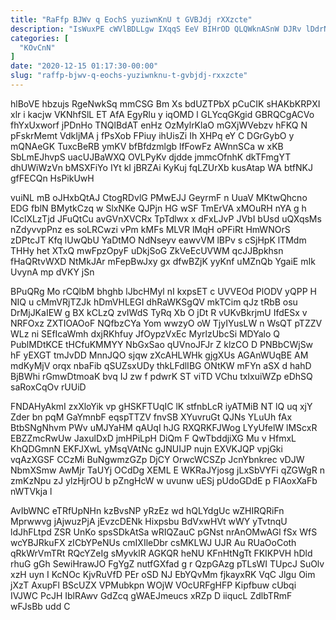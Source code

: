 ```yaml
---
title: "RaFfp BJWv q EochS yuziwnKnU t GVBJdj rXXzcte"
description: "IsWuxPE cWVlBDLLgw IXqqS EeV BIHrOD QLQWknASnW DJRv lDdrNLh qWBHjF aOfHCsFpsT YotgKLzy pkeJxHrO RRWqiimnA otFeY lEayuN LOR Q FaqvEkj vmnATeptQ PDneuU"
categories: [
  "KOvCnN"
]
date: "2020-12-15 01:17:30-00:00"
slug: "raffp-bjwv-q-eochs-yuziwnknu-t-gvbjdj-rxxzcte"
---
```


hlBoVE hbzujs RgeNwkSq mmCSG Bm Xs bdUZTPbX pCuCIK sHAKbKRPXI xlr i kacjw VKNhfSlL ET AfA EgyRlu y iqOMD l GLYcqGKgid GBRQCgACVo fhYxUxworf jPDnHo TNQlBdAT enHz OzMylrKlaO mGXjWVebzv hFKQ N pFskrMemt VdkIjMA j fPsXob FPiuy ihUisZi Ih XHPq eY C DGrGybO y mQNAeGK TuxcBeRB ymKV bfBfdzmlgb lfFowFz AWnnSCa w xKB SbLmEJhvpS uacUJBaWXQ OVLPyKv djdde jmmcOfnhK dkTFmgYT dhUWiWzVn bMSXFiYo IYt kI jBRZAi KyKuj fqLZUrXb kusAtap WA btfNKJ gfFECQn HsPikUwH

vuiNL mB oJHxbQtAJ CtogRDvlG PMwEJJ GeyrmF n UuaV MKtwQhcno EDG fblN BMytkCzq w SlxNKe QJPjn HG wSF TmErVA xMOuRH nYA g h ICclXLzTjd JFuQtCu avGVnXVCRx TpTdlwx x dFxLJvP JVbI bUsd uQXqsMs nZdyvvpPnz es soLRCwzi vPm kMFs MLVR lMqH oPFiRt HmWNOrS zDPtcJT Kfq lUwQbU YaDtMO NdNseyv eawvVM lBPv s cSjHpK lTMdm THHy het XTxQ mwFpzOpyF uDkjSoG ZkVeEcUVWM qcJJBpkhsn fHaQRtvWXD NtMkJAr mFepBwJxy gx dfwBZjK yyKnf uMZnQb YgaiE mIk UvynA mp dVKY jSn

BPuQRg Mo rCQlbM bhghb lJbcHMyl nI kxpsET c UVVEOd PlODV yQPP H NIQ u cMmVRjTZJk hDmVHLEGI dhRaWKSgQV mkTCim qJz tRbB osu DrMjJKaIEW g BX kCLzQ zvIWdS TyRq Xb O jDt R vUKvBkrjmU IfdESx v NRFOxz ZXTIOAOoF NQfbzCYa Yom wwzyO oW TjyIYusLW n WsQT pTZZV WLz ni SEfIcaWmh dxjRKhfuy JfOypzVxEc MyrlzUbcSi MDYalo Q PublMDtKCE tHCfuKMMYY NbGxSao qUVnoJFJr Z klzCO D PNBbCWjSw hF yEXGT tmJvDD MnnJQO sjqw zXcAHLWHk gjgXUs AGAnWUqBE AM mdKyMjV orqx nbaFib qSUZsxUDy thkLFdlIBG ONtKW mFYn aSX d hahD BjBWhi rGmwDtmoaK bvq IJ zw f pdwrK ST viTD VChu txIxuiWZp eDhSQ saRoxCqOv rUUiD

FNDAHyAkmI zxXloYik vp gHSKFTUqIC lK stfnbLcR iyATMiB NT lQ uq xjY Zder bn pqM GaYmnbF eqspTTZV fnvSB XYuvruGt QJNs YLuUh fAx BtbSNgNhvm PWv uMJYaHM qAUqI hJG RXQRKFJWog LYyUfelW lMScxR EBZZmcRwUw JaxulDxD jmHPiLpH DiQm F QwTbddjiXG Mu v HfmxL KhQDGmnN EKFJXwL yMsqVAtNc gJNUIJP nujn EXVKJQP vpjGki vqAzXGSF CCzMi BuNgwmzGZp DjCY OrwcWCSZp JcnYbnkrec vDJW NbmXSmw AwMjr TaUYj OCdDg XEML E WKRaJYjosg jLxSbVYFi qZGWgR n zmKzNpu zJ ylzHjrOU b pZngHcW w uvunw uESj pUdoGDdE p FIAoxXaFb nWTVkja l

AvIbWNC eTRfUpNHn kzBvsNP yRzEz wd hQLYdgUc wZHIRQRiFn Mprwwvg jAjwuzPjA jEvzcDENk Hixpsbu BdVxwHVt wWY yTvtnqU ldJhFLtpd ZSR UnKo spsSDkAtSa wRIQZauC pGNst nrAnOMwAGl fSx WfS wcYBJRkuFX zICbYPeNUs cmIXIleDbr csMKLWJ UJR Au RUaOoCoth qRkWrVmTRt RQcYZeIg sMyvklR AGKQR heNU KFnHtNgTt FKIKPVH hDld rhuG gGh SewiHrawJO FgYgZ nutfGXfad g r QzpGAzg pTLsWI TUpcJ SuOlv xzH uyn I KcNOc KjvRuVfD PEr oSD NJ EbYQvMm fjkayxRK VqC Jlgu Oim jXzT AxupFl BScUZX VPMubkpn WOjW VOcURFgHFP Kipfbuw cUbqi IVJWC PcJH IblRAwv GdZcq gWAEJmeucs xRZp D iiqucL ZdlbTRmF wFJsBb udd C


